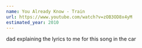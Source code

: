 ```yaml
---
name: You Already Know - Train
url: https://www.youtube.com/watch?v=zOB3OD8x4yM
estimated_year: 2010
---
```


dad explaining the lyrics to me for this song in the car
